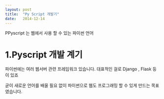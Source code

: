 ```yaml
---
layout: post
title:  "Py Script 개발기"
date:   2014-12-14
---
```


<p class="intro"><span class="dropcap">P</span>Pyscript 는 웹에서 사용 할 수 있는 파이썬 언어</p>

# 1.Pyscript 개발 계기
파이썬에는 여러 웹서버 관련 프레임워크 있습니다. 
대표적인 걸로 Django , Flask 등 이 있죠

굳이 새로운 언어를 배울 필요 없이 파이썬으로 웹도 프로그래밍 할 수 있게 만드는 목표였습니다.

